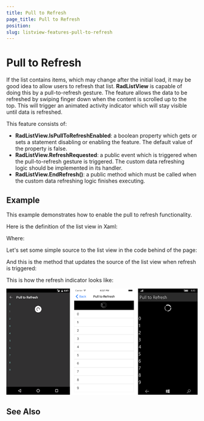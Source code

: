 ```yaml
---
title: Pull to Refresh
page_title: Pull to Refresh
position: 
slug: listview-features-pull-to-refresh
---
```


# Pull to Refresh

If the list contains items, which may change after the initial load, it may be good idea to allow users to refresh that list. **RadListView** is capable of doing this by a pull-to-refresh gesture. The feature allows the data to be refreshed by swiping finger down when the content is scrolled up to the top. This will trigger an animated activity indicator which will stay visible until data is refreshed.

This feature consists of:

- **RadListView.IsPullToRefreshEnabled**: a boolean property which gets or sets a statement disabling or enabling the feature. The default value of the property is false.
- **RadListView.RefreshRequested**: a public event which is triggered when the pull-to-refresh gesture is triggered. The custom data refreshing logic should be implemented in its handler.
- **RadListView.EndRefresh()**: a public method which must be called when the custom data refreshing logic finishes executing.


## Example

This example demonstrates how to enable the pull to refresh functionality.

Here is the definition of the list view in Xaml:

<snippet id='listview-gestures-pulltorefresh-listview'/>

Where:

<snippet id='xmlns-telerikdatacontrols'/>

Let's set some simple source to the list view in the code behind of the page:

<snippet id='listview-gestures-pulltorefresh-source'/>

And this is the method that updates the source of the list view when refresh is triggered:

<snippet id='listview-gestures-pulltorefresh-event'/>

This is how the refresh indicator looks like:

![PullToRefresh](images/listview-gestures-pull-to-refresh.png)

## See Also